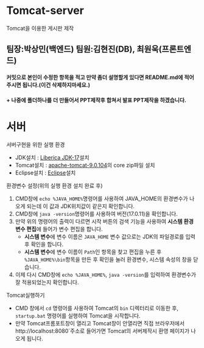 # Tomcat-server
Tomcat을 이용한 게시판 제작

## 팀장:박상민(백엔드)  팀원:김현진(DB), 최원욱(프론트엔드)

#### 커밋으로 본인이 수정한 항목을 적고 만약 좀더 설명할게 있다면 README.md에 적어주시면 됩니다.(이건 삭제하지마세요.)
#### + 나중에 폴더하나를 더 만들어서 PPT제작후 합쳐서 발표 PPT제작을 하겠습니다.

# 서버
서버구현을 위한 실행 환경
- JDK설치 : [Liberica JDK-17](https://bell-sw.com/pages/downloads/#jdk-17-lts)설치
- Tomcat설치 : [apache-tomcat-9.0.104](https://tomcat.apache.org/download-90.cgi)의 core zip파일 설치
- Eclipse설치 : [Eclipse](https://www.eclipse.org/downloads/)설치


환경변수 설정(위의 실행 환경 설치 완료 후)
1. CMD창에 `echo %JAVA_HOME%`명령어를 사용하여 JAVA_HOME의 환경변수가 나오게 되는데 이 값과 JDK위치값이 같은지 확인합니다.
2. CMD창에 `java -version`명령어를 사용하여 버전(17.0.11)을 확인합니다.
3. 만약 위의 명령어의 출력이 다르면 시작 버튼의 검색 기능을 사용하여 **시스템 환경 변수 편집**에 들어가 변수 편집을 합니다. 
   - **시스템 변수**에 변수 이름은 `JAVA_HOME` 변수 값으로는 JDK의 파일경로를 입력 후 확인을 합니다.
   - **시스템 변수**에 변수 이름이 `Path`인 항목을 찾고 편집을 누른 후 `%JAVA_HOME%\bin`항목을 만든 후 확인을 눌러 환경변수, 시스템 속성의 창을 닫습니다.
4. 이제 다시 CMD창에 `echo %JAVA_HOME%`, `java -version`를 입력하여 환경변수가 잘 적용되었는지 확인합니다.

Tomcat실행하기
   - CMD 창에서 `cd` 명령어를 사용하여 Tomcat의 `bin` 디렉터리로 이동한 후, `startup.bat` 명령어를 실행하여 Tomcat을 시작합니다.
   - 만약 Tomcat프롬포트창이 열리고 Tomcat창이 안열리면 직접 브라우저에서 http://localhost:8080`주소로 들어가면 Tomcat의 서버제작시 환영 페이지가 나오게 됩니다.
